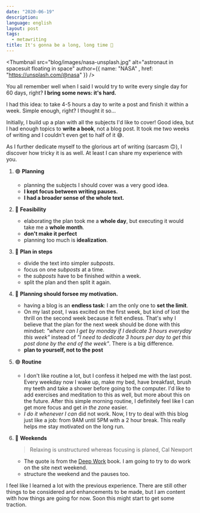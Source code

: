 ```yaml
---
date: "2020-06-19"
description:
language: english
layout: post
tags:
  - metawriting
title: It's gonna be a long, long time 🎵
---
```



<Thumbnail
   src="blog/images/nasa-unsplash.jpg"
   alt="astronaut in spacesuit floating in space"
   author={{ name: "NASA" , href: "https://unsplash.com/@nasa" }}
/>

You all remember well when I said I would try to write every single day for 60 days, right? **I bring some news: it's hard.**

I had this idea: to take 4-5 hours a day to write a post and finish it within a week. Simple enough, right? I thought it so...

Initially, I build up a plan with all the subjects I'd like to cover! Good idea, but I had enough topics to **write a book**, not a blog post. It took me two weeks of writing and I couldn't even get to half of it 😅.

As I further dedicate myself to the glorious art of writing (sarcasm 🙃), I discover how tricky it is as well. At least I can share my experience with you.

1. 🟢 **Planning**
   - planning the subjects I should cover was a very good idea.
   - **I kept focus between writing pauses.**
   - **I had a broader sense of the whole text.**
2. 🔴 **Feasibility**
   - elaborating the plan took me a **whole day**, but executing it would take me a **whole month**.
   - **don't make it perfect**
   - planning too much is **idealization**.
3. 🔵 **Plan in steps**
   - divide the text into simpler _subposts_.
   - focus on one _subposts_ at a time.
   - the _subposts_ have to be finished within a week.
   - split the plan and then split it again.
4. 🔵 **Planning should forsee my motivation.**

   - having a blog is an **endless task**: I am the only one to **set the limit**.
   - On my last post, I was excited on the first week, but kind of lost the thrill on the second week because it felt endless. That's why I believe that the plan for the next week should be done with this mindset: _"where can I get by monday if I dedicate 3 hours everyday this week"_ instead of _"I need to dedicate 3 hours per day to get this post done by the end of the week"_. There is a big difference.
   - **plan to yourself, not to the post**

5. 🟢 **Routine**

   - I don't like routine a lot, but I confess it helped me with the last post. Every weekday now I wake up, make my bed, have breakfast, brush my teeth and take a shower before going to the computer. I'd like to add exercises and meditation to this as well, but more about this on the future. After this simple morning routine, I definitely feel like I can get more focus and get _in the zone_ easier.
   - _I do it whenever I can_ did not work. Now, I try to deal with this blog just like a job: from 9AM until 5PM with a 2 hour break. This really helps me stay motivated on the long run.

6. 🔵 **Weekends**

   > Relaxing is unstructured whereas focusing is planed, Cal Newport

   - The quote is from the [Deep Work](https://www.calnewport.com/books/deep-work/) book. I am going to try to do work on the site next weekend.
   - structure the weekend and the pauses too.

I feel like I learned a lot with the previous experience. There are still other things to be considered and enhancements to be made, but I am content with how things are going for now. Soon this might start to get some traction.
